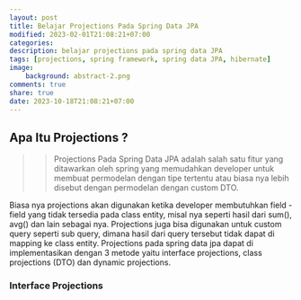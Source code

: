 ```yaml
---
layout: post
title: Belajar Projections Pada Spring Data JPA
modified: 2023-02-01T21:08:21+07:00
categories:
description: belajar projections pada spring data JPA
tags: [projections, spring framework, spring data JPA, hibernate]
image:
    background: abstract-2.png
comments: true
share: true
date: 2023-10-18T21:08:21+07:00
---
```


## Apa Itu Projections ?

>>Projections Pada Spring Data JPA adalah salah satu fitur yang ditawarkan oleh spring yang memudahkan developer untuk membuat permodelan dengan tipe tertentu atau biasa nya lebih disebut dengan permodelan dengan custom DTO.

Biasa nya projections akan digunakan ketika developer membutuhkan field - field yang tidak tersedia pada class entity, misal nya seperti hasil dari sum(), avg() dan lain sebagai nya. Projections juga bisa digunakan untuk custom query seperti sub query, dimana hasil dari query tersebut tidak dapat di mapping ke class entity. Projections pada spring data jpa dapat di implementasikan dengan 3 metode yaitu interface projections, class projections (DTO) dan dynamic projections.

### Interface Projections